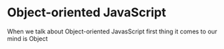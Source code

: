 # Object-oriented JavaScript
When we talk about Object-oriented JavasScript first thing it comes to our mind is Object